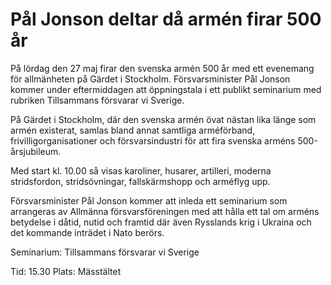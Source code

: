 # Pål Jonson deltar då armén firar 500 år

På lördag den 27 maj firar den svenska armén 500 år med ett evenemang för allmänheten på Gärdet i Stockholm. Försvarsminister Pål Jonson kommer under eftermiddagen att öppningstala i ett publikt seminarium med rubriken Tillsammans försvarar vi Sverige.

På Gärdet i Stockholm, där den svenska armén övat nästan lika länge som armén existerat, samlas bland annat samtliga arméförband, frivilligorganisationer och försvarsindustri för att fira svenska arméns 500-årsjubileum.

Med start kl. 10.00 så visas karoliner, husarer, artilleri, moderna stridsfordon, stridsövningar, fallskärmshopp och arméflyg upp.

Försvarsminister Pål Jonson kommer att inleda ett seminarium som arrangeras av Allmänna försvarsföreningen med att hålla ett tal om arméns betydelse i dåtid, nutid och framtid där även Rysslands krig i Ukraina och det kommande inträdet i Nato berörs.

Seminarium: Tillsammans försvarar vi Sverige

Tid: 15.30
Plats: Mässtältet

